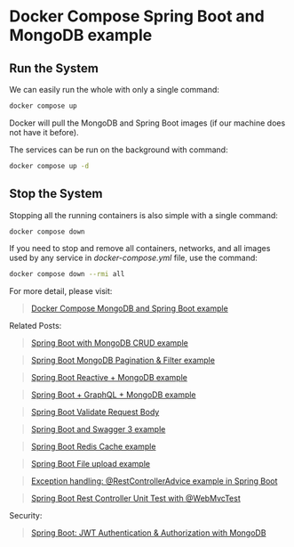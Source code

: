 # Docker Compose Spring Boot and MongoDB example

## Run the System
We can easily run the whole with only a single command:
```bash
docker compose up
```

Docker will pull the MongoDB and Spring Boot images (if our machine does not have it before).

The services can be run on the background with command:
```bash
docker compose up -d
```

## Stop the System
Stopping all the running containers is also simple with a single command:
```bash
docker compose down
```

If you need to stop and remove all containers, networks, and all images used by any service in <em>docker-compose.yml</em> file, use the command:
```bash
docker compose down --rmi all
```

For more detail, please visit:
> [Docker Compose MongoDB and Spring Boot example](https://www.bezkoder.com/mongodb-docker-compose-spring-boot/)

Related Posts:
> [Spring Boot with MongoDB CRUD example](https://www.bezkoder.com/spring-boot-mongodb-crud/)

> [Spring Boot MongoDB Pagination & Filter example](https://www.bezkoder.com/spring-boot-mongodb-pagination/)

> [Spring Boot Reactive + MongoDB example](https://www.bezkoder.com/spring-boot-mongodb-reactive/)

> [Spring Boot + GraphQL + MongoDB example](https://www.bezkoder.com/spring-boot-graphql-mongodb-example-graphql-java/)

> [Spring Boot Validate Request Body](https://www.bezkoder.com/spring-boot-validate-request-body/)

> [Spring Boot and Swagger 3 example](https://www.bezkoder.com/spring-boot-swagger-3/)

> [Spring Boot Redis Cache example](https://www.bezkoder.com/spring-boot-redis-cache-example/)

> [Spring Boot File upload example](https://www.bezkoder.com/spring-boot-file-upload/)

> [Exception handling: @RestControllerAdvice example in Spring Boot](https://www.bezkoder.com/spring-boot-restcontrolleradvice/)

> [Spring Boot Rest Controller Unit Test with @WebMvcTest](https://www.bezkoder.com/spring-boot-webmvctest/)

Security:
> [Spring Boot: JWT Authentication & Authorization with MongoDB](https://www.bezkoder.com/spring-boot-jwt-auth-mongodb/)
